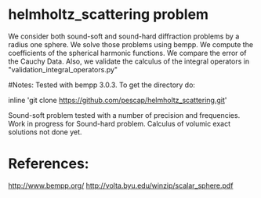 # helmholtz_scattering problem
We consider both sound-soft and sound-hard diffraction problems by a radius one sphere.
We solve those problems using bempp.
We compute the coefficients of the spherical harmonic functions.
We compare the error of the Cauchy Data.
Also, we validate the calculus of the integral operators in "validation_integral_operators.py"

#Notes:
Tested with bempp 3.0.3.
To get the directory do: 

inline 'git clone https://github.com/pescap/helmholtz_scattering.git'

Sound-soft problem tested with a number of precision and frequencies.
Work in progress for Sound-hard problem.
Calculus of volumic exact solutions not done yet.

# References:

http://www.bempp.org/
http://volta.byu.edu/winzip/scalar_sphere.pdf
